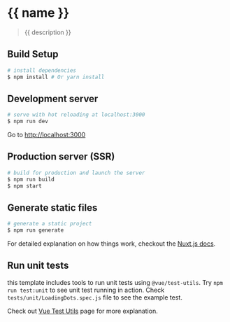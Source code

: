 # {{ name }}

> {{ description }}

## Build Setup

``` bash
# install dependencies
$ npm install # Or yarn install
```

## Development server

``` bash
# serve with hot reloading at localhost:3000
$ npm run dev
```

Go to [http://localhost:3000](http://localhost:3000)

## Production server (SSR)

``` bash
# build for production and launch the server
$ npm run build
$ npm start
```

## Generate static files

``` bash
# generate a static project
$ npm run generate
```

For detailed explanation on how things work, checkout the [Nuxt.js docs](https://github.com/nuxt/nuxt.js).


## Run unit tests

this template includes tools to run unit tests using `@vue/test-utils`. Try `npm run test:unit` to see unit test running in action. Check `tests/unit/LoadingDots.spec.js` file to see the example test.

Check out [Vue Test Utils](https://vue-test-utils.vuejs.org/) page for more explanation.